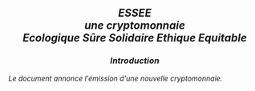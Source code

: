 <h2 align="center"> <I> ESSEE <br>une cryptomonnaie<br>Ecologique Sûre Solidaire Ethique Equitable <I> </h2>
  <h3 align="center"> <I> Introduction <I> </h3>
    <p align="justify"> <I> Le document annonce l'émission d'une nouvelle cryptomonnaie. <I> </p>
    


                                                             
                                 
                                       
                                     

